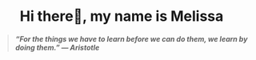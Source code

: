 <h1 align="center"> Hi there👋, my name is Melissa </h1>

> ##### “For the things we have to learn before we can do them, we learn by doing them.” ― Aristotle




